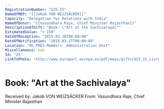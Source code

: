 ```yaml
---
RegistrationNumber: "G25-15"
NameOfMEP: "[[Jakob VON WEIZSÄCKER]]"
Capacity: "Delegation for Relations with India"
NameOfDonor: "[[Vasundhara Raje, Chief Minister Rajasthan]]"
DescriptionOfGift: "Book: \"Art at the Sachivalaya\""
EstimatedValue: "< 150"
DateOfReception: "2015-03-18T00:00:00"
DateOfNotification: "2015-03-27T00:00:00"
Location: "DG PRES-Members' Administration Unit"
Miscellaneous: nan
Id: "25"
LinkToPhoto: "http://www.europarl.europa.eu/pdf/meps/gifts/G25_15_Livre_Sachivalaya.JPG#"
---
```


# Book: "Art at the Sachivalaya"

Received by: Jakob VON WEIZSÄCKER
From: Vasundhara Raje, Chief Minister Rajasthan

